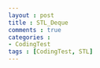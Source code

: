 ```yaml
---
layout : post
title : STL_Deque
comments : true
categories : 
- CodingTest
tags : [CodingTest, STL]
---
```

